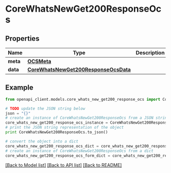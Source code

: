 # CoreWhatsNewGet200ResponseOcs


## Properties
Name | Type | Description | Notes
------------ | ------------- | ------------- | -------------
**meta** | [**OCSMeta**](OCSMeta.md) |  | 
**data** | [**CoreWhatsNewGet200ResponseOcsData**](CoreWhatsNewGet200ResponseOcsData.md) |  | 

## Example

```python
from openapi_client.models.core_whats_new_get200_response_ocs import CoreWhatsNewGet200ResponseOcs

# TODO update the JSON string below
json = "{}"
# create an instance of CoreWhatsNewGet200ResponseOcs from a JSON string
core_whats_new_get200_response_ocs_instance = CoreWhatsNewGet200ResponseOcs.from_json(json)
# print the JSON string representation of the object
print CoreWhatsNewGet200ResponseOcs.to_json()

# convert the object into a dict
core_whats_new_get200_response_ocs_dict = core_whats_new_get200_response_ocs_instance.to_dict()
# create an instance of CoreWhatsNewGet200ResponseOcs from a dict
core_whats_new_get200_response_ocs_form_dict = core_whats_new_get200_response_ocs.from_dict(core_whats_new_get200_response_ocs_dict)
```
[[Back to Model list]](../README.md#documentation-for-models) [[Back to API list]](../README.md#documentation-for-api-endpoints) [[Back to README]](../README.md)


